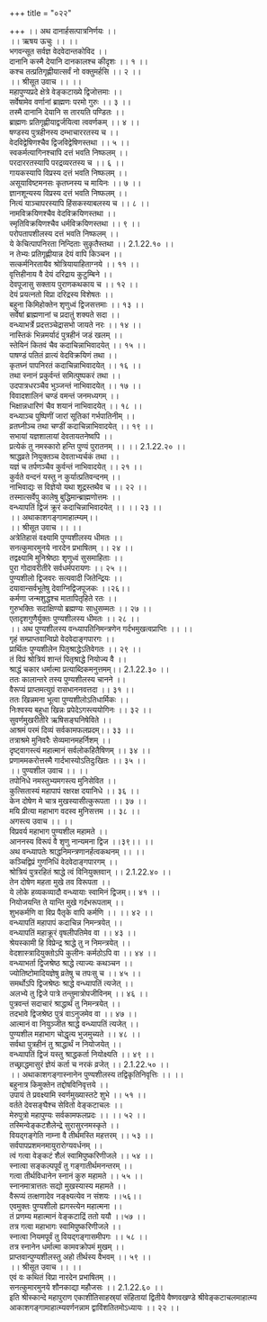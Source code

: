 +++
title = "०२२"

+++
।। अथ दानार्हसत्पात्रनिर्णयः ।।  
।। ऋषय ऊचुः ।। ।।  
भगवन्सूत सर्वज्ञ वेदवेदान्तकोविद ।।  
दानानि कस्मै देयानि दानकालश्च कीदृशः ।। १ ।।  
कश्च तत्प्रतिगृह्णीयात्सर्वं नो वक्तुमर्हसि ।। २ ।।  
।। श्रीसूत उवाच ।। ।।  
महापुण्यप्रदे क्षेत्रे वेङ्कटाख्ये द्विजोत्तमाः ।।  
सर्वेषामेव वर्णानां ब्राह्मणः परमो गुरुः ।। ३ ।।  
तस्मै दानानि देयानि स तारयति पण्डितः ।।  
ब्राह्मणः प्रतिगृह्णीयाद्वर्जयित्वा त्ववर्णकम् ।। ४ ।।  
षण्डस्य पुत्रहीनस्य दम्भाचाररतस्य च ।।  
वेदविद्वेषिणश्चैव द्विजविद्वेषिणस्तथा ।। ५ ।।  
स्वकर्मत्यागिनश्चापि दत्तं भवति निष्फलम् ।।  
परदाररतस्यापि परद्रव्यरतस्य च ।। ६ ।।  
गायकस्यापि विप्रस्य दत्तं भवति निष्फलम् ।।  
असूयाविष्टमनसः कृतघ्नस्य च मायिनः ।। ७ ।।  
ज्ञानशून्यस्य विप्रस्य दत्तं भवति निष्फलम् ।।  
नित्यं याञ्चापरस्यापि हिंसकस्याबलस्य च ।। ८ ।।  
नामविक्रयिणश्चैव वेदविक्रयिणस्तथा ।।  
स्मृतिविक्रयिणश्चैव धर्मविक्रयिणस्तथा ।। ९ ।।  
परोपतापशीलस्य दत्तं भवति निष्फलम् ।।  
ये केचित्पापनिरता निन्दिताः सुकृतैस्तथा ।। 2.1.22.१० ।।  
न तेभ्यः प्रतिगृह्णीयान्न देयं वापि किञ्चन ।।  
सत्कर्मनिरतायैव श्रोत्रियायाहिताग्नये ।। ११ ।।  
वृत्तिहीनाय वै देयं दरिद्राय कुटुम्बिने ।।  
देवपूजासु सक्ताय पुराणकथकाय च ।। १२ ।।  
देयं प्रयत्नतो विप्रा दरिद्रस्य विशेषतः ।।  
बहुना किमिहोक्तेन शृणुध्वं द्विजसत्तमाः ।। १३ ।।  
सर्वेषां ब्राह्मणानां च प्रदातुं शक्यते सदा ।।  
वन्ध्याभर्त्रे प्रदत्तञ्चेद्रासभो जायते नरः ।। १४ ।।  
नास्तिकं भिन्नमर्यादं पुत्रहीनं जडं खलम् ।।  
स्तेयिनं कितवं चैव कदाचिन्नाभिवादयेत् ।। १५ ।।  
पाषण्डं पतितं व्रात्यं वेदविक्रयिणं तथा ।।  
कृतघ्नं पापनिरतं कदाचिन्नाभिवादयेत् ।। १६ ।।  
तथा स्नानं प्रकुर्वन्तं समित्पुष्पकरं तथा ।।  
उदपात्रधरञ्चैव भुञ्जन्तं नाभिवादयेत् ।। १७ ।।  
विवादशालिनं चण्डं वमन्तं जनमध्यगम् ।।  
भिक्षान्नधारिणं चैव शयानं नाभिवादयेत् ।। १८ ।।  
वन्ध्याञ्च पुष्पिणीं जारां सूतिकां गर्भपातिनीम् ।।  
व्रतघ्नीञ्च तथा चण्डीं कदाचिन्नाभिवादयेत् ।। १९ ।।  
सभायां यज्ञशालायां देवतायतनेष्वपि ।।  
प्रत्येकं तु नमस्कारो हन्ति पुण्यं पुरातनम् ।। ।। 2.1.22.२० ।।  
श्राद्धव्रते नियुक्तञ्च देवताभ्यर्चकं तथा ।।  
यज्ञं च तर्पणञ्चैव कुर्वन्तं नाभिवादयेत् ।। २१ ।।  
कुर्वते वन्दनं यस्तु न कुर्यात्प्रतिवन्दनम् ।।  
नाभिवाद्यः स विज्ञेयो यथा शूद्रस्तथैव च ।। २२ ।।  
तस्मात्सर्वेपु कालेषु बुद्धिमान्ब्राह्मणोत्तमः ।।  
वन्ध्यापतिं द्विजं क्रूरं कदाचिन्नाभिवादयेत् ।। ।। २३ ।।  
।। अथाकाशगङ्गामाहात्म्यम्।।  
।। श्रीसूत उवाच ।। ।।  
अत्रेतिहासं वक्ष्यामि पुण्यशीलस्य धीमतः ।।  
सनत्कुमारमुनये नारदेन प्रभाषितम् ।। २४ ।।  
तद्वक्ष्यामि मुनिश्रेष्ठाः शृणुध्वं सुसमाहिताः ।।  
पुरा गोदावरीतीरे सर्वधर्मपरायणः ।। २५ ।।  
पुण्यशीलो द्विजवरः सत्यवादी जितेन्द्रियः ।।  
दयावान्सर्वभूतेषु देवाग्निद्विजपूजकः ।।२६।।  
कर्मणा जन्मशुद्धश्च मातापितृहिते रतः ।।  
गुरुभक्तिः सदाक्षिण्यो ब्रह्मण्यः साधुसम्मतः ।। २७ ।।  
एतादृशगुणैर्युक्तः पुण्यशीलस्य धीमतः ।। २८ ।।  
।। अथ पुण्यशीलस्य वन्ध्यापतिनिमन्त्रणेन गर्दभमुखत्वप्राप्तिः ।। ।।  
गृहं सम्प्राप्तवान्विप्रो वेदवेदाङ्गपारगः ।।  
प्रार्थितः पुण्यशीलेन पितृश्राद्धेऽतिवेगतः ।। २९ ।।  
तं विप्रं श्रोत्रियं शान्तं पितृश्राद्धे नियोज्य वै ।।  
श्राद्धं चकार धर्मात्मा प्रत्याब्दिकमनुत्तमम्।। 2.1.22.३० ।।  
ततः कालान्तरे तस्य पुण्यशीलस्य चानने ।।  
वैरूप्यं प्राप्तमत्युग्रं रासभाननवत्तदा ।। ३१ ।।  
ततः खिन्नमना भूत्वा पुण्यशीलोऽतिधार्मिकः ।।  
निःश्वस्य बहुधा खिन्नः प्रपेदेऽगस्त्ययोगिनः ।। ३२ ।।  
सुवर्णमुखरीतीरे ऋषिसङ्घनिषेविते ।।  
आश्रमं परमं दिव्यं सर्वकामफलप्रदम्।। ३३ ।।  
तत्राश्रमे मुनिवरैः सेव्यमानमहर्निशम् ।।  
दृष्ट्वागस्त्यं महात्मानं सर्वलोकहितैषिणम् ।। ३४ ।।  
प्रणाममकरोत्तस्मै गार्दभास्योऽतिदुःखितः ।। ३५ ।।  
।। पुण्यशील उवाच ।। ।।  
तपोनिधे नमस्तुभ्यमगस्त्य मुनिसेवित ।।  
कुत्सितास्यं महापापं रक्षरक्ष दयानिधे ।। ३६ ।।  
केन दोषेण मे चात्र मुखस्यासीत्कुरूपता ।। ३७ ।।  
मयि प्रीत्या महाभाग वदस्व मुनिसत्तम ।। ३८ ।।  
अगस्त्य उवाच ।। ।।  
विप्रवर्य महाभाग पुण्यशील महामते ।।  
आननस्य विरूपं वै शृणु नान्यमना द्विज ।।३९।। ।।  
अथ वन्ध्यापतेः श्राद्धनिमन्त्रणानर्हत्वकथनम् ।। ।।  
कञ्चिद्विप्रं गुणनिधिं वेदवेदाङ्गपारगम् ।।  
श्रोत्रियं पुत्ररहितं श्राद्धे त्वं विनियुक्तवान् ।। 2.1.22.४० ।।  
तेन दोषेण महता मुखे तव विरूपता ।।  
ये लोके हव्यकव्यादौ वन्ध्यायाः स्वामिनं द्विजम्।। ४१ ।।  
नियोजयन्ति ते यान्ति मुखे गर्दभरूपताम् ।।  
शुभकर्मणि वा विप्र पैतृके वापि कर्मणि ।। ।। ४२ ।।  
वन्ध्यापतिं महापापं कदाचिन्न निमन्त्रयेत् ।।  
वन्ध्यापतिं महाक्रूरं वृषलीपतिमेव वा ।। ४३ ।।  
श्रेयस्कामी हि विप्रेन्द्र श्राद्धे तु न निमन्त्रयेत् ।।  
वेदशास्त्रादियुक्तोऽपि कुलीनः कर्मठोऽपि वा ।। ४४ ।।  
वन्ध्याभर्ता द्विजश्रेष्ठ श्राद्धे त्याज्यः कथञ्चन ।।  
ज्योतिष्टोमादियज्ञेषु व्रतेषु च तपःसु च ।। ४५ ।।  
समर्थोऽपि द्विजश्रेष्ठः श्राद्धे वन्ध्यापतिं त्यजेत् ।।  
अलभ्ये तु द्विजे पात्रे तन्तुमात्रोपजीविनम् ।। ४६ ।।  
पुत्रवन्तं सदाचारं श्राद्धार्थं तु निमन्त्रयेत् ।।  
तदभावे द्विजश्रेष्ठ पुत्रं वाऽनुजमेव वा ।। ४७ ।।  
आत्मानं वा नियुञ्जीत श्राद्धे वन्ध्यापतिं त्यजेत् ।।  
पुण्यशील महाभाग चोद्धृत्य भुजमुच्यते ।। ४८ ।।  
सर्वथा पुत्रहीनं तु श्राद्धार्थं न नियोजयेत् ।।  
वन्ध्यापतिं द्विजं यस्तु श्राद्धकर्ता नियोक्ष्यति ।। ४९ ।।  
तच्छ्राद्धमासुरं ज्ञेयं कर्ता च नरकं व्रजेत् ।। 2.1.22.५० ।।  
।। अथाकाशगङ्गास्नानेन पुण्यशीलस्य तद्विकृतिनिवृत्तिः ।। ।।  
बहुनात्र किमुक्तेन तद्दोषविनिवृत्तये ।।  
उपायं ते प्रवक्ष्यामि स्वर्णमुख्यास्तटे शुभे ।। ५१ ।।  
वर्तते देवसङ्घैश्च सेवितो वेङ्कटाचलः ।।  
मेरुपुत्रो महापुण्यः सर्वकामफलप्रदः ।। ।। ५२ ।।  
तस्मिन्वेङ्कटशैलेन्द्रे सुरासुरनमस्कृते ।।  
वियद्गङ्गेति नाम्ना वै तीर्थमस्ति महत्तरम् ।। ५३ ।।  
सर्वपापप्रशमनमायुरारोग्यवर्धनम् ।।  
त्वं गत्वा वेङ्कटं शैलं स्वामिपुष्करिणीजले ।। ५४ ।।  
स्नात्वा सङ्कल्पपूर्वं तु गङ्गातीर्थमनन्तरम् ।।  
गत्वा तीर्थविधानेन स्नानं कुरु महामते ।। ५५ ।।  
स्नानमात्रात्ततः सद्यो मुखस्यास्य महामते ।।  
वैरूप्यं तत्क्षणादेव नङ्क्ष्यत्येव न संशयः ।।५६।।  
एवमुक्तः पुण्यशीलो ह्यगस्त्येन महात्मना ।।  
तं प्रणम्य महात्मानं वेङ्कटाद्रिं ततो ययौ ।।५७ ।।  
तत्र गत्वा महाभागः स्वामिपुष्करिणीजले ।।  
स्नात्वा नियमपूर्वं तु वियद्गङ्गासमीपगः ।। ५८ ।।  
तत्र स्नानेन धर्मात्मा कामवक्रोपमं मुखम् ।।  
प्राप्तवान्पुण्यशीलस्तु अहो तीर्थस्य वैभवम् ।। ५९ ।।  
।। श्रीसूत उवाच ।। ।।  
एवं वः कथितं विप्रा नारदेन प्रभाषितम् ।।  
सनत्कुमारमुनये शौनकाद्या महौजसः ।। 2.1.22.६० ।।  
इति श्रीस्कान्दे महापुराण एकाशीतिसाहस्र्यां संहितायां द्वितीये वैष्णवखण्डे श्रीवेङ्कटाचलमाहात्म्य आकाशगङ्गामाहात्म्यवर्णनन्नाम द्वाविंशतितमोऽध्यायः ।। २२ ।।